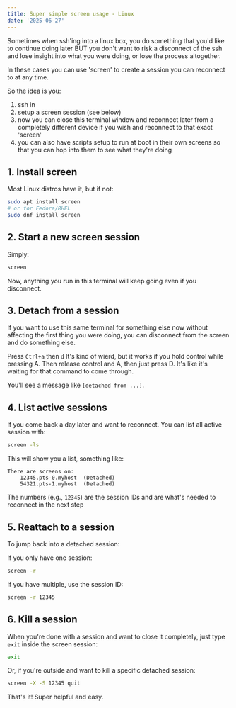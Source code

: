 ```yaml
---
title: Super simple screen usage - Linux
date: '2025-06-27'
---
```


Sometimes when ssh'ing into a linux box, you do something that you'd like to continue doing later BUT you don't want to risk a disconnect of the ssh and lose insight into what you were doing, or lose the process altogether.

In these cases you can use 'screen' to create a session you can reconnect to at any time.

So the idea is you:
1. ssh in
2. setup a screen session (see below)
3. now you can close this terminal window and reconnect later from a completely different device if you wish and reconnect to that exact 'screen'
4. you can also have scripts setup to run at boot in their own screens so that you can hop into them to see what they're doing

## 1. Install screen

Most Linux distros have it, but if not:

```bash
sudo apt install screen
# or for Fedora/RHEL
sudo dnf install screen
```

## 2. Start a new screen session

Simply:

```bash
screen
```

Now, anything you run in this terminal will keep going even if you disconnect.

## 3. Detach from a session

If you want to use this same terminal for something else now without affecting the first thing you were doing, you can disconnect from the screen and do something else.

Press `Ctrl+a` then `d` 
It's kind of wierd, but it works if you hold control while pressing A. Then release control and A, then just press D. It's like it's waiting for that command to come through.

You'll see a message like `[detached from ...]`.

## 4. List active sessions

If you come back a day later and want to reconnect. You can list all active session with:

```bash
screen -ls
```

This will show you a list, something like:

```
There are screens on:
	12345.pts-0.myhost	(Detached)
	54321.pts-1.myhost	(Detached)
```

The numbers (e.g., `12345`) are the session IDs and are what's needed to reconnect in the next step

## 5. Reattach to a session

To jump back into a detached session:

If you only have one session:

```bash
screen -r
```

If you have multiple, use the session ID:

```bash
screen -r 12345
```

## 6. Kill a session

When you're done with a session and want to close it completely, just type `exit` inside the screen session:

```bash
exit
```

Or, if you're outside and want to kill a specific detached session:

```bash
screen -X -S 12345 quit
```

That's it! Super helpful and easy.